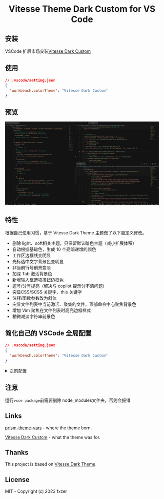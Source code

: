 <h1 align="center">Vitesse Theme Dark Custom for VS Code</h1>

## 安装

VSCode 扩展市场安装[Vitesse Dark Custom](https://marketplace.visualstudio.com/items?itemName=fxzer.theme-vitesse-dark-custom)

## 使用

```json
// .vscode/setting.json
{
  "workbench.colorTheme": "Vitesse Dark Custom"
}
```

## 预览

<p align="center"><img src="https://github.com/fxzer/theme-vitesse-dark-custom/blob/main/example.jpg"></p>

## 特性

根据自己使用习惯，基于 Vitesse Dark Theme 主题做了以下自定义修改。

- 删除 light、soft相关主题，只保留默认暗色主题（减小扩展体积）
- 自动根据基础色，生成 10 个亮暗递增的颜色
- 工作区边框线变明显
- 光标选中文字背景色变明显
- 非当前行号前景变淡
- 加深 Tab 激活背景色
- 新增输入框选项按钮边框色
- 逗号/分号提亮（解决与 copilot 提示分不清问题）
- 突显CSS/SCSS 关键字、this 关键字
- 注释/函数参数改为斜体
- 突显文件列表中当前激活、聚集的文件，顶部命令中心聚焦背景色
- 增加 Vim 聚焦在文件列表时高亮边框样式
- 稍微减淡字符串前景色


## 简化自己的 VSCode 全局配置

```json
// .vscode/setting.json
{
  "workbench.colorTheme": "Vitesse Dark Custom"
}
```

<details>
<summary>之前配置</summary>

```json
{
  /* 自定义工作台主题 */
  "workbench.colorCustomizations": {
    "[Vitesse Dark]": {
      // 文件 Tab 选项卡
      "tab.hoverBackground": "#1e1e1e",
      "tab.activeBorderTop": "#3D886B",
      // 选中的文本背景色
      "editor.selectionBackground": "#3d6baac7",
      "tab.activeBackground": "#333",
      "tab.inactiveBackground": "#090909",
      "editorLineNumber.foreground": "#333",
      "sideBar.border": "#222",
      "sideBarSectionHeader.background": "#222",
      "activityBar.activeBackground": "#222",
      "panel.border": "#222",
      "panel.background": "#101010",
      "sideBar.background": "#101010",
      "menu.selectionBackground": "#21252b",
      "menu.background": "#181a21",
      "list.activeSelectionBackground": "#3d886b5c",
      "list.focusOutline": "#3d886b5c",
      "list.hoverBackground": "#1e1e1d",
      "list.focusBackground": "#1e1e1d",
      "list.focusAndSelectionOutline": "#3d886b5c",
      "list.activeSelectionForeground": "#f5f5f5",
      "list.inactiveSelectionBackground": "#3d886b37",
      // 命令行中心弹出的列表 聚焦背景色
      "quickInputList.focusBackground": "#222",
      // 输入框里的选项被选中的边框颜色
      "inputOption.activeBorder": "#3D886B"
    }
  }
}
```

```json
// 编辑区自定义代码高亮
{
  "editor.tokenColorCustomizations": {
    "textMateRules": [
    // js,ts,vue文件分号
      {
        "name": "Semicolons",
        "scope": [
          "punctuation.terminator.expression",
          "punctuation.terminator.statement"
        ],
        "settings": {
          "foreground": "#8e8e8e"
        }
      },
      // 逗号
      {
        "name": "Commas",
        "scope": [
          "punctuation.separator.comma"
        ],
        "settings": {
          "foreground": "#8e8e8e"
        }
      },
      {
        "name": "Separators (key/value, namespace, inheritance, pointer, hash, slice, etc)",
        "scope": [
          "entity.other.attribute-name.placeholder punctuation",
          // 伪类、伪元素冒号
          "entity.other.attribute-name.pseudo-class punctuation",
          "entity.other.attribute-name.pseudo-element punctuation",
          "punctuation.definition.entity.other.inherited-class",
          "punctuation.separator.dictionary.key-value",
          "punctuation.separator.inheritance",
          "punctuation.separator.key-value",
          "punctuation.separator.namespace"
        ],
        "settings": {
          "foreground": "#aa7babcf"
        }
      },
      // css scss 关键字
      {
        "name": "CSS/SCSS keywords",
        "scope": [
          "keyword.control.at-rule"
        ],
        "settings": {
          "foreground": "#aa7bab"
        }
      },
      // this
      {
        "name": "this",
        "scope": [
          "variable.language.this"
        ],
        "settings": {
          "foreground": "#b86795"
        }
      },
      {
        "name": "Function parameters",
        "scope": [
          "entity.name.variable.parameter",
          "meta.at-rule.function variable",
          "meta.at-rule.mixin variable",
          "variable.parameter"
        ],
        "settings": {
          "fontStyle": "italic"
        }
      },
      // 注释
      {
        "name": "Comments",
        "scope": [
          "comment"
        ],
        "settings": {
          "fontStyle": "italic"
        }
      }
    ]
  }
}
```

</details>

## 注意

运行`vsce package`前需要删除 node_modules文件夹，否则会报错

## Links

[prism-theme-vars](https://github.com/antfu/prism-theme-vars) - where the theme born.

[Vitesse Dark Custom](https://github.com/fxzer/theme-vitesse-dark-custom) - what the theme was for.

## Thanks

This project is based on [Vitesse Dark Theme](https://marketplace.visualstudio.com/items?itemName=antfu.theme-vitesse).

## License

MIT - Copyright (c) 2023 fxzer
